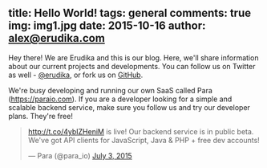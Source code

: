 title: Hello World!
tags: general
comments: true
img: img1.jpg
date: 2015-10-16
author: alex@erudika.com
---

Hey there! We are Erudika and this is our blog. Here, we'll share information about our current projects and developments. You can follow us on Twitter as well - [@erudika](https://twitter.com/erudika), or fork us on [GitHub](https://github.com/erudika).

We're busy developing and running our own SaaS called Para (https://paraio.com). If you are a developer looking for a simple and scalable backend service, make sure you follow us and try our developer plans. They're free!
<!-- more -->
<blockquote class="twitter-tweet" lang="en"><p lang="en" dir="ltr"><a href="http://t.co/4ybIZHeniM">http://t.co/4ybIZHeniM</a> is live! Our backend service is in public beta. We&#39;ve got API clients for JavaScript, Java &amp; PHP + free dev accounts!</p>&mdash; Para (@para_io) <a href="https://twitter.com/para_io/status/616873230599647232">July 3, 2015</a></blockquote>
<script async src="//platform.twitter.com/widgets.js" charset="utf-8"></script>


